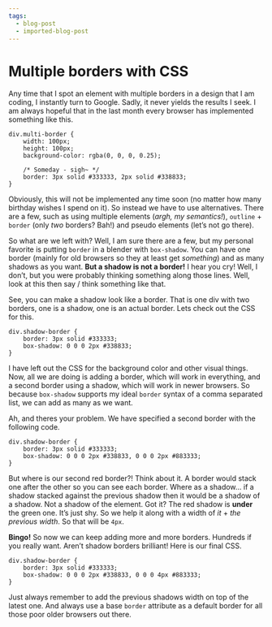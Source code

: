 ```yaml
---
tags:
  - blog-post
  - imported-blog-post
---
```

# Multiple borders with CSS

Any time that I spot an element with multiple borders in a design that I am coding, I instantly turn to Google. Sadly, it never yields the results I seek. I am always hopeful that in the last month every browser has implemented something like this.

```
div.multi-border {
    width: 100px;
    height: 100px;
    background-color: rgba(0, 0, 0, 0.25);

    /* Someday - sigh~ */
    border: 3px solid #333333, 2px solid #338833;
}
```

Obviously, this will not be implemented any time soon (no matter how many birthday wishes I spend on it). So instead we have to use alternatives. There are a few, such as using multiple elements (_argh, my semantics!_), `outline` + `border` (only _two_ borders? Bah!) and pseudo elements (let’s not go there).

So what are we left with? Well, I am sure there are a few, but my personal favorite is putting `border` in a blender with `box-shadow`. You can have one border (mainly for old browsers so they at least get _something_) and as many shadows as you want. **But a shadow is not a border!** I hear you cry! Well, I don’t, but you were probably thinking something along those lines. Well, look at this then say / think something like that.

See, you can make a shadow look like a border. That is one div with two borders, one is a shadow, one is an actual border. Lets check out the CSS for this.

```
div.shadow-border {
    border: 3px solid #333333;
    box-shadow: 0 0 0 2px #338833;
}
```

I have left out the CSS for the background color and other visual things. Now, all we are doing is adding a border, which will work in everything, and a second border using a shadow, which will work in newer browsers. So because `box-shadow` supports my ideal `border` syntax of a comma separated list, we can add as many as we want.

Ah, and theres your problem. We have specified a second border with the following code.

```
div.shadow-border {
    border: 3px solid #333333;
    box-shadow: 0 0 0 2px #338833, 0 0 0 2px #883333;
}
```

But where is our second red border?! Think about it. A border would stack one after the other so you can see each border. Where as a shadow… if a shadow stacked against the previous shadow then it would be a shadow of a shadow. Not a shadow of the element. Got it? The red shadow is **under** the green one. It’s just shy. So we help it along with a width of _it_ + _the previous width_. So that will be `4px`.

**Bingo!** So now we can keep adding more and more borders. Hundreds if you really want. Aren’t shadow borders brilliant! Here is our final CSS.

```
div.shadow-border {
    border: 3px solid #333333;
    box-shadow: 0 0 0 2px #338833, 0 0 0 4px #883333;
}
```

Just always remember to add the previous shadows width on top of the latest one. And always use a base `border` attribute as a default border for all those poor older browsers out there.
